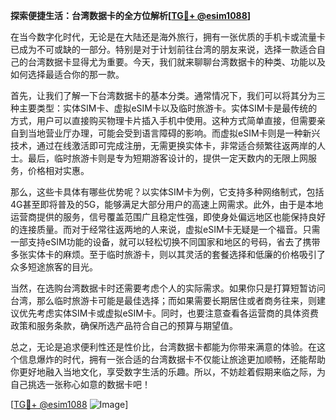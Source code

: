 **探索便捷生活：台湾数据卡的全方位解析[[TG💪+ @esim1088](https://t.me/s/esim1088)]**

在当今数字化时代，无论是在大陆还是海外旅行，拥有一张优质的手机卡或流量卡已成为不可或缺的一部分。特别是对于计划前往台湾的朋友来说，选择一款适合自己的台湾数据卡显得尤为重要。今天，我们就来聊聊台湾数据卡的种类、功能以及如何选择最适合你的那一款。

首先，让我们了解一下台湾数据卡的基本分类。通常情况下，我们可以将其分为三种主要类型：实体SIM卡、虚拟eSIM卡以及临时旅游卡。实体SIM卡是最传统的方式，用户可以直接购买物理卡片插入手机中使用。这种方式简单直接，但需要亲自到当地营业厅办理，可能会受到语言障碍的影响。而虚拟eSIM卡则是一种新兴技术，通过在线激活即可完成注册，无需更换实体卡，非常适合频繁往返两岸的人士。最后，临时旅游卡则是专为短期游客设计的，提供一定天数内的无限上网服务，价格相对实惠。

那么，这些卡具体有哪些优势呢？以实体SIM卡为例，它支持多种网络制式，包括4G甚至即将普及的5G，能够满足大部分用户的高速上网需求。此外，由于是本地运营商提供的服务，信号覆盖范围广且稳定性强，即使身处偏远地区也能保持良好的连接质量。而对于经常往返两地的人来说，虚拟eSIM卡无疑是一个福音。只需一部支持eSIM功能的设备，就可以轻松切换不同国家和地区的号码，省去了携带多张实体卡的麻烦。至于临时旅游卡，则以其灵活的套餐选择和低廉的价格吸引了众多短途旅客的目光。

当然，在选购台湾数据卡时还需要考虑个人的实际需求。如果你只是打算短暂访问台湾，那么临时旅游卡可能是最佳选择；而如果需要长期居住或者商务往来，则建议优先考虑实体SIM卡或虚拟eSIM卡。同时，也要注意查看各运营商的具体资费政策和服务条款，确保所选产品符合自己的预算与期望值。

总之，无论是追求便利性还是性价比，台湾数据卡都能为你带来满意的体验。在这个信息爆炸的时代，拥有一张合适的台湾数据卡不仅能让旅途更加顺畅，还能帮助你更好地融入当地文化，享受数字生活的乐趣。所以，不妨趁着假期来临之际，为自己挑选一张称心如意的数据卡吧！

[[TG💪+ @esim1088](https://t.me/s/esim1088) ![Image](https://i.postimg.cc/4NQfJmqS/Snipaste-2025-05-13-00-14-12.png)]